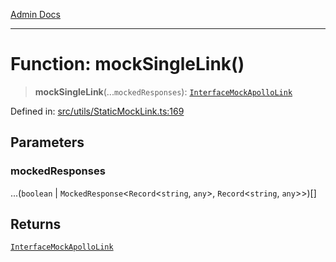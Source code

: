 [Admin Docs](/)

---

# Function: mockSingleLink()

> **mockSingleLink**(...`mockedResponses`): [`InterfaceMockApolloLink`](../interfaces/InterfaceMockApolloLink.md)

Defined in: [src/utils/StaticMockLink.ts:169](https://github.com/PalisadoesFoundation/talawa-admin/blob/main/src/utils/StaticMockLink.ts#L169)

## Parameters

### mockedResponses

...(`boolean` \| `MockedResponse`\<`Record`\<`string`, `any`\>, `Record`\<`string`, `any`\>\>)[]

## Returns

[`InterfaceMockApolloLink`](../interfaces/InterfaceMockApolloLink.md)
